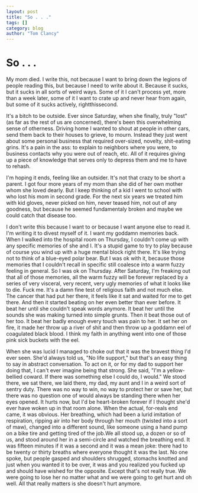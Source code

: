 ```yaml
---
layout: post
title: "So . . ."
tags: []
category: blog
author: "Tom Clancy"
---
```


# So . . .

My mom died. I write this, not because I want to bring down the legions of people reading this, but because I need to write about it. Because it sucks, but it sucks in all sorts of weird ways. Some of it I can't process yet, more than a week later, some of it I want to crate up and never hear from again, but some of it sucks actively, rightthissecond.

It's a bitch to be outside. Ever since Saturday, when she finally, truly "lost" (as far as the rest of us are concerned), there's been this overwhelming sense of otherness. Driving home I wanted to shout at people in other cars, send them back to their houses to grieve, to mourn. Instead they just went about some personal business that required over-sized, novelty, shit-eating grins. It's a pain in the ass: to explain to neighbors where you were, to business contacts why you were out of reach, etc. All of it requires giving up a piece of knowledge that serves only to depress them and me to have to rehash.

I'm hoping it ends, feeling like an outsider. It's not that crazy to be short a parent. I got four more years of my mom than she did of her own mother whom she loved dearly. But I keep thinking of a kid I went to school with who lost his mom in second grade. For the next six years we treated him with kid gloves, never picked on him, never teased him, not out of any goodness, but because he seemed fundamentaly broken and maybe we could catch that disease too.

I don't write this because I want to or because I want anyone else to read it. I'm writing it to divest myself of it. I want my goddamn memories back. When I walked into the hospital room on Thursday, I couldn't come up with any specific memories of she and I. It's a stupid game to try to play because of course you wind up with a huge mental block right there. It's like trying not to think of a blue-eyed polar bear. But I was ok with it, because those memories that I couldn't recall in specific still coalesce into a warm fuzzy feeling in general. So I was ok on Thursday. After Saturday, I'm freaking out that all of those memories, all the warm fuzzy will be forever replaced by a series of very visceral, very recent, very ugly memories of what it looks like to die. Fuck me. It's a damn fine test of religious faith and not much else. The cancer that had put her there, it feels like it sat and waited for me to get there. And then it started beating on her even better than ever before. It beat her until she couldn't speak words anymore. It beat her until the sounds she was making turned into simple grunts. Then it beat those out of her too. It beat her badly enough every touch was pain to her. It set her on fire, it made her throw up a river of shit and then throw up a goddamn eel of coagulated black blood. I think my faith in anything went into one of those pink sick buckets with the eel.

When she was lucid I managed to choke out that it was the bravest thing I'd ever seen. She'd always told us, "No life support," but that's an easy thing to say in abstract conversation. To act on it, or for my dad to support her doing that, I can't ever imagine being that strong. She said, "I'm a yellow-bellied coward. If there was something else I could do, I would." We stood there, we sat there, we laid there, my dad, my aunt and I in a weird sort of sentry duty. There was no way to win, no way to protect her or save her, but there was no question one of would always be standing there when her eyes opened. It hurts now, but I'd be heart-broken forever if I thought she'd ever have woken up in that room alone. When the actual, for-reals end came, it was obvious. Her breathing, which had been a lurid imitation of respiration, ripping air into her body through her mouth (twisted into a sort of maw), changed into a different sound, like someone using a hand pump on a bike tire and getting tired of the job.We all stood up, a dozen or so of us, and stood around her in a semi-circle and watched the breathing end. It was fifteen minutes if it was a second and it was a mean joke: there had to be twenty or thirty breaths where everyone thought it was the last. No one spoke, but people gasped and shoulders shrugged, stomachs knotted and just when you wanted it to be over, it was and you realized you fucked up and should have wished for the opposite. Except that's not really true. We were going to lose her no matter what and we were going to get hurt and oh well. All that really matters is she doesn't hurt anymore.
